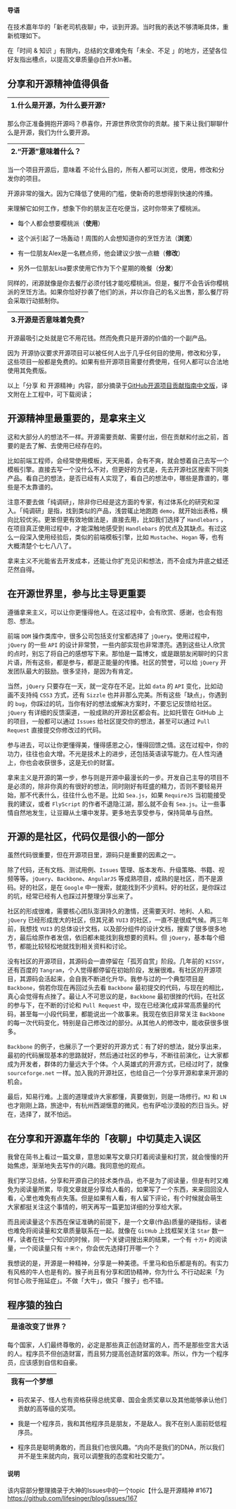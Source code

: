 
#### 导语

在技术嘉年华的「新老司机夜聊」中，谈到开源。当时我的表达不够清晰具体，重新梳理如下。

在「时间 & 知识 」有限内，总结的文章难免有「未全、不足 」的地方，还望各位好友指出槽点，以提高文章质量@白开水ln著。



## 分享和开源精神值得俱备


| 1.什么是开源，为什么要开源? | 
|:-|

那么你正准备拥抱开源吗？恭喜你，开源世界欣赏你的贡献。接下来让我们聊聊什么是开源，我们为什么要开源。

| 2.“开源”意味着什么？| 
|:-|

当一个项目开源后，意味着 不论什么目的，所有人都可以浏览，使用，修改和分发你的项目。

开源非常的强大。因为它降低了使用的门槛，使新奇的思想得到快速的传播。

来理解它如何工作，想象下你的朋友正在吃便当，这时你带来了樱桃派。
- 每个人都会想要樱桃派（**使用**）

- 这个派引起了一场轰动！周围的人会想知道你的烹饪方法（**浏览**）

- 有一位朋友Alex是一名糕点师，他会建议少放一点糖（**修改**）

- 另外一位朋友Lisa要求使用它作为下个星期的晚餐（**分发**）

同样的，闭源就像是你去餐厅必须付钱才能吃樱桃派。但是，餐厅不会告诉你樱桃派的烹饪方法。如果你恰好抄袭了他们的派，并以你自己的名义出售，那么餐厅将会采取行动抵制你。

| 3.开源是否意味着免费? | 
|:-|

开源最吸引之处就是它不用花钱。然而免费只是开源的价值的一个副产品。

因为 开源协议要求开源项目可以被任何人出于几乎任何目的使用，修改和分享，这些项目一般都是免费的。如果有些开源项目需要付费使用，任何人都可以合法地使用其免费版。

以上「分享 和 开源精神」内容，部分摘录于[GitHub开源项目贡献指南中文版](https://github.com/CustomPBWaters/OfficialTranslation-SourceAnnotation/tree/master/github%20开源贡献指南中文版本)，译文附在上工程中，可下载阅读；



## 开源精神里最重要的，是拿来主义

这和大部分人的想法不一样。开源需要贡献、需要付出，但在贡献和付出之前，首要的是去了解、去使用已经存在的。

比如前端工程师，会经常使用模板，天天用着，会有不爽，就会想着自己去写一个模板引擎。直接去写一个没什么不对，但更好的方式是，先去开源社区搜索下同类产品。看自己的想法，是否已经有人实现了，看自己的想法中，哪些是靠谱的，哪些是不太靠谱的。

注意不要去做「纯调研」，除非你已经是这方面的专家，有过体系化的研究和深入。「纯调研」是指，找到类似的产品，浅尝辄止地跑跑 `demo`，就开始出表格，横向比较优劣。更笨但更有效地做法是，直接去用，比如我们选择了 `Handlebars` ，在项目真正使用过程中，才能深触地感受到 `Handlebars` 的优点及其缺点。有过这么一段深入使用经验后，类似的前端模板引擎，比如 `Mustache`、`Hogan` 等，也有大概清楚个七七八八了。

拿来主义不光能省去开发成本，还能让你扩充见识和想法，而不会成为井底之蛙还茫然自得。



## 在开源世界里，参与比主导更重要


遵循拿来主义，可以让你更懂得他人。在这过程中，会有欣赏、感谢，也会有抱怨、想法。

前端 `DOM` 操作类库中，很多公司包括支付宝都选择了 `jQuery`。使用过程中，`jQuery` 的一些 `API` 的设计非常赞，一些内部实现也非常漂亮。遇到这些让人欣赏的点时，别忘了将自己的感想写下来。那怕是一篇博文，或是跟朋友闲聊时的只言片语，所有这些，都是参与，都是正能量的传播。社区的赞誉，可以给 `jQuery` 开发团队最大的鼓励。很多坚持，是因为有肯定。

当然，`jQuery` 只要存在一天，就一定存在不足。比如 `data` 的 `API` 变化，比如动画不支持纯 `CSS3` 方式，还有 `Sizzle` 也并非那么完美。所有这些「缺点」，你遇到的 `bug`，你踩过的坑，当你有好的想法或解决方案时，不要忘记反馈给社区。`jQuery` 有详细的反馈渠道，一般成熟的开源社区都会有。比如托管在 GitHub 上的项目，一般都可以通过 `Issues` 给社区提交你的想法，甚至可以通过 `Pull Request` 直接提交你修改过的代码。

参与进去，可以让你更懂得美，懂得感恩之心，懂得回馈之情。这在过程中，你的功力，往往也会大增。不光是技术上的进步，还包括英语读写能力。在人性沟通上，你也会收获很多，这是无价的财富。

拿来主义是开源的第一步，参与则是开源中最漫长的一步。开发自己主导的项目不是必须的，除非你真的有很好的想法，同时刚好有旺盛的精力，否则不要轻易开始，那不代表什么，往往什么也不是。比如 `Sea.js`，如果 `RequireJS` 当初能接受我的建议，或者 `FlyScript` 的作者不退隐江湖，那么就不会有 `Sea.js`。让一些事情自然地发生，让豆瓣从土壤中发芽。更多地去享受参与，保持简单与自然。



## 开源的是社区，代码仅是很小的一部分


虽然代码很重要，但在开源项目里，源码只是重要的因素之一。

除了代码，还有文档、测试用例、`Issues` 管理、版本发布、升级策略、书籍、视频等等。`jQuery`、`Backbone`、`AngularJS` 等成熟项目，成熟的是社区，而不是源码。好的社区，是在 `Google` 中一搜索，就能找到不少资料。好的社区，是你踩过的坑，经常已经有人也踩过并整理分享出来了。

社区的形成很难，需要核心团队澎湃持久的激情，还需要天时、地利、人和。`jQuery` 已经形成庞大的社区，但其兄弟 `YUI3` 的社区，一直不是很成气候。两三年前，我想找 `YUI3` 的总体设计文档，以及部分组件的设计文档，搜索了很多很多地方，最后给原作者发信，依旧都未能找到我想要的资料。但 `jQuery`，基本每个细节，都能比较轻松地就找到相关资料和讨论。

没有社区的开源项目，其源码会一直停留在「孤芳自赏」阶段。几年前的 `KISSY`，还有百度的 `Tangram`，个人觉得都停留在初始阶段，发展很难。有社区的开源项目，其源码会活起来，会自我不断进化升华。我参与过的一个典型项目是 `Backbone`，倘若你现在再回过头去看 `Backbone` 最初提交的代码，与现在的相比，真心会觉得有点挫了。最让人不可思议的是，`Backbone` 最初很挫的代码，在社区的参与下，在不断的讨论和 `Pull Request` 中，现在已经演化成非常高质量的代码，甚至每一小段代码里，都能说出一个故事来。我现在依旧非常关注 `Backbone` 的每一次代码变化，特别是自己修改过的部分。从其他人的修改中，能收获很多很多。

`Backbone` 的例子，也展示了一个更好的开源方式：有了好的想法，就分享出来，最初的代码展现基本的思路就好，然后通过社区的参与，不断往前演化，让大家都成为开发者，群体的力量远大于个体。个人英雄式的开源方式，已经过时了，就像 `sourceforge.net` 一样。加入我的开源社区，也给自己一个分享开源和拿来开源的机会。

最后，知易行难。上面的道理或许大家都懂，真要做到，则是一场修行。`MJ` 和 `LN` 也才刚刚上路，旅途中，有杭州西湖惬意的微风，也有萨哈沙漠般的烈日当头。好在，选择了，就不怕远。






## 在分享和开源嘉年华的「夜聊」中切莫走入误区


我曾在简书上看过一篇文章，意思如果写文章只盯着阅读量和打赏，就会慢慢的开始焦虑，渐渐地失去写作的兴趣。我同意他的观点。

我们学习总结，分享和开源自己的技术类作品，也不是为了阅读量，但是有时又难免为阅读量所累，毕竟文章就是分享给人看的，如果写了一个东西，来来回回没人看，心里也难免有点失落。但是如果有人看，有人留下评论，有个时候就会萌生 大家都挺关注这个事情的，明天再写一篇更加详细的分享给大家。

而且阅读量这个东西在保证准确的前提下，是一个文章(作品)质量的硬指标，读者也难免将阅读量和文章质量联系在一起。就像在 `GitHub` 上找框架关注 `Star` 数一样，读者在找一个知识的时候，同一个关键词搜出来的结果，一个有 `十万+` 的阅读量，一个阅读量只有 `十来个`，你会优先选择打开哪一个？

我想说的是，开源是一种精神，分享是一种美德。千里马和伯乐都是有的。有实力有风格的牛人也是有的。猴子尚且有分享和团协精神，你为什么 不行动起来「为何甘心败于拖延症」。不做「大牛」，做只「猴子」也不错。


## 程序猿的独白


|是谁改变了世界？|
|:-|

每个国家，人们最终尊敬的，必定是那些真正创造财富的人，而不是那些空言大话的人。程序员不但创造财富，而且努力提高创造财富的效率。所以，作为一个程序员，应该感到自信和自豪。

|我有一个梦想|
|:-|

- 码农呆子、怪人也有资格获得总统奖章、国会金质奖章以及其他能够承认他们贡献的高等级的奖项。

- 我是一个程序员，我和其他程序员是朋友，不是敌人。我不在别人面前贬低程序员。

- 程序员是聪明勇敢的，而且我们也很风趣。“内向不是我们的DNA，所以我们并不是生来就内向，我可以调整我的态度和社交能力”。



 

 
#### 说明

该内容部分整理摘录于大神的Issues中的一个topic【什么是开源精神 #167】https://github.com/lifesinger/blog/issues/167











